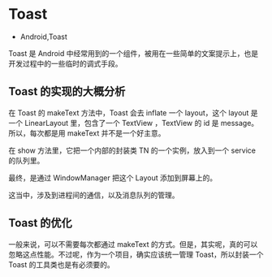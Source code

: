 # Toast
- Android,Toast 

Toast 是 Android 中经常用到的一个组件，被用在一些简单的文案提示上，也是开发过程中的一些临时的调式手段。

## Toast 的实现的大概分析

在 Toast 的 makeText 方法中，Toast 会去 inflate 一个 layout，这个 layout 是一个 LinearLayout 里，包含了一个 TextView ，TextView 的 id 是 message。所以，每次都是用 makeText 并不是一个好主意。

在 show 方法里，它把一个内部的封装类 TN 的一个实例，放入到一个 service 的队列里。

最终，是通过 WindowManager 把这个 Layout 添加到屏幕上的。

这当中，涉及到进程间的通信，以及消息队列的管理。

## Toast 的优化

一般来说，可以不需要每次都通过 makeText 的方式。但是，其实呢，真的可以忽略这点性能。不过呢，作为一个项目，确实应该统一管理 Toast，所以封装一个 Toast 的工具类也是有必须要的。